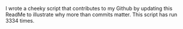 I wrote a cheeky script that contributes to my Github by updating this ReadMe to illustrate why more than commits matter. This script has run 3334 times.